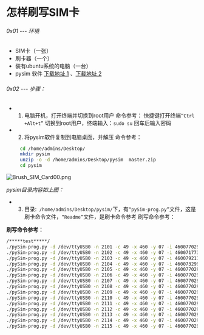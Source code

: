 # 怎样刷写SIM卡

###### 0x01 --- 环境

* SIM卡（一张）
* 刷卡器（一个）
* 装有ubuntu系统的电脑（一台）
* pysim 软件 [下载地址 1](https://github.com/4genginc/pysim/archive/master.zip) 、[下载地址 2](https://s3.amazonaws.com/rfagora/sooof/software/pySim/pysim.tar)


###### 0x02 --- 步骤：
* 1.	电脑开机，打开终端并切换到root用户
命令参考：
快捷键打开终端``“Ctrl +Alt+t”``
切换到root用户，终端输入：`sudo su`  回车后输入密码

* 2.	将pysim软件复制到电脑桌面，并解压
命令参考：
```Bash
     cd /home/admins/Desktop/   
     mkdir pysim
     unzip -o -d /home/admins/Desktop/pysim  master.zip
     cd pysim
```

![Brush_SIM_Card00.png](https://s3.amazonaws.com/rfagora/image/img/Brush_SIM_Card/Brush_SIM_Card00.png)

*pysim目录内容如上图：*

* 3.	目录:`` /home/admins/Desktop/pysim/``下，有``“pySim-prog.py”``文件，这是刷卡命令文件，``“Readme”``文件，是刷卡命令参考
刷写命令参考：



**刷写命令参考：**

```Bash
/*****test*****/
./pySim-prog.py -d /dev/ttyUSB0 -n 2101 -c 49 -x 460 -y 07 -i 460077029239681 -s 8986077890123452101
./pySim-prog.py -d /dev/ttyUSB0 -n 2102 -c 49 -x 460 -y 07 -i 460071773117280 -s 8986077890123452102
./pySim-prog.py -d /dev/ttyUSB0 -n 2103 -c 49 -x 460 -y 07 -i 460079211903523 -s 8986077890123452103
./pySim-prog.py -d /dev/ttyUSB0 -n 2104 -c 49 -x 460 -y 07 -i 460073299225619 -s 8986077890123452104
./pySim-prog.py -d /dev/ttyUSB0 -n 2105 -c 49 -x 460 -y 07 -i 460077029239684 -s 8986077890123452105
./pySim-prog.py -d /dev/ttyUSB0 -n 2106 -c 49 -x 460 -y 07 -i 460077029239685 -s 8986077890123452106
./pySim-prog.py -d /dev/ttyUSB0 -n 2107 -c 49 -x 460 -y 07 -i 460077029239687 -s 8986077890123452107
./pySim-prog.py -d /dev/ttyUSB0 -n 2108 -c 49 -x 460 -y 07 -i 460077029239688 -s 8986077890123452108
./pySim-prog.py -d /dev/ttyUSB0 -n 2109 -c 49 -x 460 -y 07 -i 460077029239689 -s 8986077890123452109
./pySim-prog.py -d /dev/ttyUSB0 -n 2110 -c 49 -x 460 -y 07 -i 460077029239690 -s 8986077890123452110
./pySim-prog.py -d /dev/ttyUSB0 -n 2111 -c 49 -x 460 -y 07 -i 460077029239691 -s 8986077890123452111
./pySim-prog.py -d /dev/ttyUSB0 -n 2112 -c 49 -x 460 -y 07 -i 460077029239692 -s 8986077890123452112
./pySim-prog.py -d /dev/ttyUSB0 -n 2113 -c 49 -x 460 -y 07 -i 460077029239693 -s 8986077890123452113
./pySim-prog.py -d /dev/ttyUSB0 -n 2114 -c 49 -x 460 -y 07 -i 460077029239694 -s 8986077890123452114
./pySim-prog.py -d /dev/ttyUSB0 -n 2115 -c 49 -x 460 -y 07 -i 460077029239695 -s 8986077890123452115
```
